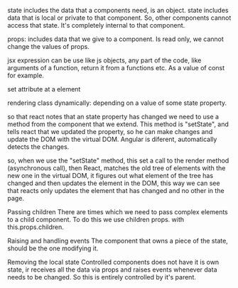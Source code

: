 
state includes the data that a components need, is an object.
state includes data that is local or private to that component. So, other components cannot access that state. It's completely internal to that component.

props: includes data that we give to a component. Is read only, we cannot change the values of props.

jsx expression can be use like js objects, any part of the code, like arguments
of a function, return it from a functions etc. As a value of const for example.


set attribute at a element

rendering class dynamically: depending on a value of some state property.



so that react notes that an state property has changed we need to use a method from the component that we extend. This method is "setState", and tells react that we updated the property, so he can make changes and update the DOM with the virtual DOM.
Angular is diferent, automatically detects the changes.

so, when we use the "setState" method, this set a call to the render method (asynchronous call), then React, matches the old tree of elements with the new one in the virtual DOM, it figures out what element of the tree has changed and then updates the element in the DOM, this way we can see that reacts only updates the element that has changed and no other in the page.



Passing children
There are times which we need to pass complex elements to a child component. To do this we use
children props. with this.props.children.


Raising and handling events
The component that owns a piece of the state, should be the one modifying it.


Removing the local state
Controlled components does not have it is own state, ir receives all the data via props and raises events
whenever data needs to be changed. So this  is entirely controlled by it's parent.


